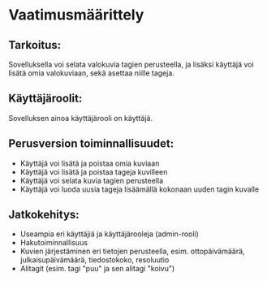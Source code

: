 # Vaatimusmäärittely

## Tarkoitus:
Sovelluksella voi selata valokuvia tagien perusteella, ja lisäksi käyttäjä voi lisätä omia valokuviaan, sekä asettaa niille tageja.


## Käyttäjäroolit:
Sovelluksen ainoa käyttäjärooli on käyttäjä.


## Perusversion toiminnallisuudet:
- Käyttäjä voi lisätä ja poistaa omia kuviaan
- Käyttäjä voi lisätä ja poistaa tageja kuvilleen
- Käyttäjä voi selata kuvia tagien perusteella
- Käyttäjä voi luoda uusia tageja lisäämällä kokonaan uuden tagin kuvalle


## Jatkokehitys:
- Useampia eri käyttäjiä ja käyttäjärooleja (admin-rooli)
- Hakutoiminnallisuus
- Kuvien järjestäminen eri tietojen perusteella, esim. ottopäivämäärä, julkaisupäivämäärä, tiedostokoko, resoluutio
- Alitagit (esim. tagi "puu" ja sen alitagi "koivu")
